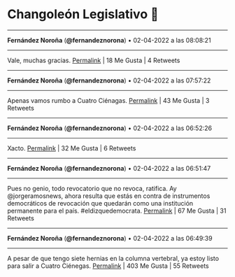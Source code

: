# Changoleón Legislativo 🙈
*****
**Fernández Noroña** (**@fernandeznorona**) • 02-04-2022 a las 08:08:21
*****
Vale, muchas gracias.
[Permalink](https://twitter.com/fernandeznorona/status/1510288033492393988) | 18 Me Gusta | 4 Retweets
*****
**Fernández Noroña** (**@fernandeznorona**) • 02-04-2022 a las 07:57:22
*****
Apenas vamos rumbo a Cuatro Ciénagas.
[Permalink](https://twitter.com/fernandeznorona/status/1510285269077012486) | 43 Me Gusta | 3 Retweets
*****
**Fernández Noroña** (**@fernandeznorona**) • 02-04-2022 a las 06:52:26
*****
Xacto.
[Permalink](https://twitter.com/fernandeznorona/status/1510268926894170115) | 32 Me Gusta | 6 Retweets
*****
**Fernández Noroña** (**@fernandeznorona**) • 02-04-2022 a las 06:51:47
*****
Pues no genio, todo revocatorio que no revoca, ratifica. Ay @jorgeramosnews, ahora resulta que estás en contra de instrumentos democráticos de revocación que quedarán como una institución permanente para el país. #eldizquedemocrata.
[Permalink](https://twitter.com/fernandeznorona/status/1510268763211452418) | 67 Me Gusta | 31 Retweets
*****
**Fernández Noroña** (**@fernandeznorona**) • 02-04-2022 a las 06:49:39
*****
A pesar de que tengo siete hernias en la columna vertebral, ya estoy listo para salir a Cuatro Ciénegas.
[Permalink](https://twitter.com/fernandeznorona/status/1510268229108781063) | 403 Me Gusta | 55 Retweets